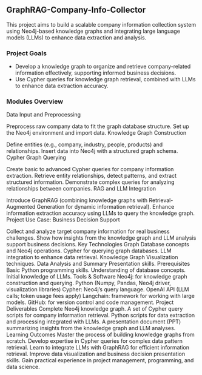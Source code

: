 ## GraphRAG-Company-Info-Collector

This project aims to build a scalable company information collection system using Neo4j-based knowledge graphs and integrating large language models (LLMs) to enhance data extraction and analysis.

### Project Goals
- Develop a knowledge graph to organize and retrieve company-related information effectively, supporting informed business decisions.
- Use Cypher queries for knowledge graph retrieval, combined with LLMs to enhance data extraction accuracy.

### Modules Overview
Data Input and Preprocessing

Preprocess raw company data to fit the graph database structure.
Set up the Neo4j environment and import data.
Knowledge Graph Construction

Define entities (e.g., company, industry, people, products) and relationships.
Insert data into Neo4j with a structured graph schema.
Cypher Graph Querying

Create basic to advanced Cypher queries for company information extraction.
Retrieve entity relationships, detect patterns, and extract structured information.
Demonstrate complex queries for analyzing relationships between companies.
RAG and LLM Integration

Introduce GraphRAG (combining knowledge graphs with Retrieval-Augmented Generation for dynamic information retrieval).
Enhance information extraction accuracy using LLMs to query the knowledge graph.
Project Use Case: Business Decision Support

Collect and analyze target company information for real business challenges.
Show how insights from the knowledge graph and LLM analysis support business decisions.
Key Technologies
Graph Database concepts and Neo4j operations.
Cypher for querying graph databases.
LLM integration to enhance data retrieval.
Knowledge Graph Visualization techniques.
Data Analysis and Summary Presentation skills.
Prerequisites
Basic Python programming skills.
Understanding of database concepts.
Initial knowledge of LLMs.
Tools & Software
Neo4j: for knowledge graph construction and querying.
Python (Numpy, Pandas, Neo4j driver, visualization libraries)
Cypher: Neo4j’s query language.
OpenAI API (LLM calls; token usage fees apply)
Langchain: framework for working with large models.
GitHub: for version control and code management.
Project Deliverables
Complete Neo4j knowledge graph.
A set of Cypher query scripts for company information retrieval.
Python scripts for data extraction and processing integrated with LLMs.
A presentation document (PPT) summarizing insights from the knowledge graph and LLM analyses.
Learning Outcomes
Master the process of building knowledge graphs from scratch.
Develop expertise in Cypher queries for complex data pattern retrieval.
Learn to integrate LLMs with GraphRAG for efficient information retrieval.
Improve data visualization and business decision presentation skills.
Gain practical experience in project management, programming, and data science.
